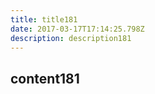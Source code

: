```yaml
---
title: title181
date: 2017-03-17T17:14:25.798Z
description: description181
---
```


## content181
  
